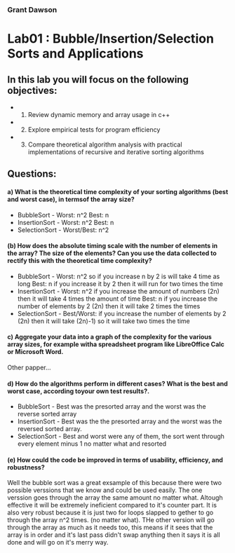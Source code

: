 ### Grant Dawson

# Lab01 : Bubble/Insertion/Selection Sorts and Applications
## In this lab you will focus on the following objectives:
 * 1. Review dynamic memory and array usage in c++
 * 2. Explore empirical tests for program efficiency
 * 3. Compare theoretical algorithm analysis with practical implementations of recursive and iterative sorting algorithms

## Questions:
#### a)  What is the theoretical time complexity of your sorting algorithms (best and worst case), in termsof the array size?
   * BubbleSort -    Worst: n^2
		        Best: n
   * InsertionSort - Worst: n^2
                    Best: n
   * SelectionSort - Worst/Best: n^2

#### (b)  How does the absolute timing scale with the number of elements in the array?  The size of the elements?  Can you use the data collected to rectify this with the theoretical time complexity?
   * BubbleSort -    Worst: n^2 so if you increase n by 2 is will take 4 time as long
		          Best: n if you increase it by 2 then it will run for two times the time
   * InsertionSort - Worst: n^2 if you increase the amount of numbers (2n) then it will take 4 times the amount of time
		          Best: n if you increase the number of elements by 2 (2n) then it will take 2 times the times
   * SelectionSort - Best/Worst: if you increase the number of elements by 2 (2n) then it will take (2n)-1) so it will take two times the time

#### c)  Aggregate your data into a graph of the complexity for the various array sizes, for example witha spreadsheet program like LibreOffice Calc or Microsoft Word.
  Other papper...

#### d)  How do the algorithms perform in different cases?  What is the best and worst case, according toyour own test results?.
  * BubbleSort - Best was the presorted array and the worst was the reverse sorted array
  * InsertionSort - Best was the the presorted array and the worst was the reversed sorted array.
  * SelectionSort - Best and worst were any of them, the sort went through every element minus 1 no matter what and resorted

#### (e)  How could the code be improved in terms of usability, efficiency, and robustness?
  Well the bubble sort was a great exsample of this because there were two possible verssions that we know and could be used easily. The one verssion goes through the array the same amount no 
    matter what. Altough effective it will be extremely ineficient compared to it's counter part. It is also very robust because it is just two for loops slapped to gether to go through the array n^2 times.
    (no matter what). THe other version will go through the array as much as it needs too, this means if it sees that the array is in order and it's last pass didn't swap anything then it says it is all done
    and will go on it's merry way. 




